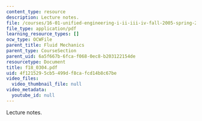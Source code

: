 ```yaml
---
content_type: resource
description: Lecture notes.
file: /courses/16-01-unified-engineering-i-ii-iii-iv-fall-2005-spring-2006/4f1215295cb5499df8cafcd14b8c67be_f18_0304.pdf
file_type: application/pdf
learning_resource_types: []
ocw_type: OCWFile
parent_title: Fluid Mechanics
parent_type: CourseSection
parent_uid: 6a5f667b-6fca-f068-0ec8-b203122154de
resourcetype: Document
title: f18_0304.pdf
uid: 4f121529-5cb5-499d-f8ca-fcd14b8c67be
video_files:
  video_thumbnail_file: null
video_metadata:
  youtube_id: null
---
```

Lecture notes.